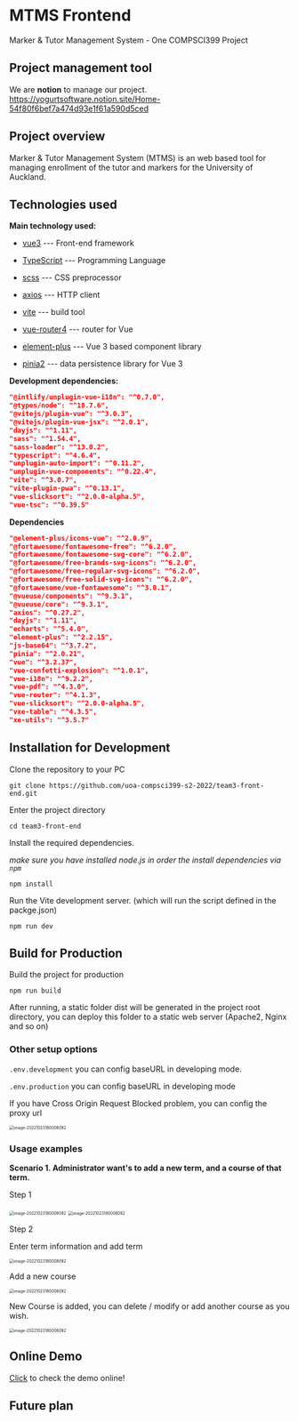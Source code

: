 # MTMS Frontend

Marker & Tutor Management System - One COMPSCI399 Project



## Project management tool

We are **notion** to manage our project. https://yogurtsoftware.notion.site/Home-54f80f6bef7a474d93e1f61a590d5ced

## 

## Project overview

Marker & Tutor Management System (MTMS) is an web based tool for managing enrollment of the tutor and markers for the University of Auckland. 



## Technologies used

**Main technology used:** 

-  [vue3](https://github.com/topics/vue3) --- Front-end framework

-  [TypeScript](https://github.com/topics/typescript) --- Programming Language
-  [scss](https://github.com/topics/scss) --- CSS preprocessor 
-  [axios](https://github.com/axios/axios) --- HTTP client
-  [vite](https://github.com/topics/vite) --- build tool
-  [vue-router4](https://router.vuejs.org/) --- router for Vue
-  [element-plus](https://github.com/topics/element-plus)  ---  Vue 3 based component library
-  [pinia2](https://github.com/topics/pinia2) --- data persistence library for Vue 3

**Development dependencies:**

```json
"@intlify/unplugin-vue-i18n": "^0.7.0",
"@types/node": "^18.7.6",
"@vitejs/plugin-vue": "^3.0.3",
"@vitejs/plugin-vue-jsx": "^2.0.1",
"dayjs": "^1.11",
"sass": "^1.54.4",
"sass-loader": "^13.0.2",
"typescript": "^4.6.4",
"unplugin-auto-import": "^0.11.2",
"unplugin-vue-components": "^0.22.4",
"vite": "^3.0.7",
"vite-plugin-pwa": "^0.13.1",
"vue-slicksort": "^2.0.0-alpha.5",
"vue-tsc": "^0.39.5"
```

**Dependencies**

```json
"@element-plus/icons-vue": "^2.0.9",
"@fortawesome/fontawesome-free": "^6.2.0",
"@fortawesome/fontawesome-svg-core": "^6.2.0",
"@fortawesome/free-brands-svg-icons": "^6.2.0",
"@fortawesome/free-regular-svg-icons": "^6.2.0",
"@fortawesome/free-solid-svg-icons": "^6.2.0",
"@fortawesome/vue-fontawesome": "^3.0.1",
"@vueuse/components": "^9.3.1",
"@vueuse/core": "^9.3.1",
"axios": "^0.27.2",
"dayjs": "^1.11",
"echarts": "^5.4.0",
"element-plus": "^2.2.15",
"js-base64": "^3.7.2",
"pinia": "^2.0.21",
"vue": "^3.2.37",
"vue-confetti-explosion": "^1.0.1",
"vue-i18n": "^9.2.2",
"vue-pdf": "^4.3.0",
"vue-router": "^4.1.3",
"vue-slicksort": "^2.0.0-alpha.5",
"vxe-table": "^4.3.5",
"xe-utils": "^3.5.7"
```



## Installation for Development

Clone the repository to your PC

```
git clone https://github.com/uoa-compsci399-s2-2022/team3-front-end.git
```

Enter the project directory

```
cd team3-front-end
```

Install the required dependencies.

*make sure you have installed node.js in order the install dependencies via `npm`*

```
npm install
```

Run the Vite development server. (which will run the script defined in the packge.json)

```
npm run dev
```

## Build for Production

Build the project for production

```
npm run build
```

After running, a static folder dist will be generated in the project root directory, you can deploy this folder to a static web server (Apache2, Nginx and so on)



### Other setup options

`.env.development` you can config baseURL in developing mode.

`.env.production` you can config baseURL in developing mode

If you have Cross Origin Request Blocked problem, you can config the proxy url

<img src=".\public\tutorial-images\image-20221023180008092.png" alt="image-20221023180008092" style="zoom:50%;" />



### Usage examples

**Scenario 1. Administrator want's to add a new term, and a course of that term.**

Step 1

<img src=".\public\tutorial-images\image-20221023180645088.png" alt="image-20221023180008092" style="zoom:50%;" />

<img src=".\public\tutorial-images\image-20221023180840518.png" alt="image-20221023180008092" style="zoom:50%;" />

Step 2



Enter term information and add term

<img src=".\public\tutorial-images\image-20221023181354313.png" alt="image-20221023180008092" style="zoom:50%;" />

Add a new course

<img src=".\public\tutorial-images\image-20221023181741443.png" alt="image-20221023180008092" style="zoom:50%;" />

New Course is added, you can delete / modify or add another course as you wish.

<img src=".\public\tutorial-images\image-20221023182044687.png" alt="image-20221023180008092" style="zoom:50%;" />



## Online Demo

[Click](https://www.uoamtms.com/) to check the demo online!



## Future plan





